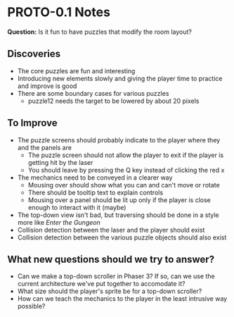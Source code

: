 # PROTO-0.1 Notes

**Question:** Is it fun to have puzzles that modify the room layout?

## Discoveries

* The core puzzles are fun and interesting
* Introducing new elements slowly and giving the player time to practice and improve is good
* There are some boundary cases for various puzzles
	* puzzle12 needs the target to be lowered by about 20 pixels

## To Improve

* The puzzle screens should probably indicate to the player where they and the panels are
	* The puzzle screen should not allow the player to exit if the player is getting hit by the laser
	* You should leave by pressing the Q key instead of clicking the red x
* The mechanics need to be conveyed in a clearer way
	* Mousing over should show what you can and can't move or rotate
	* There should be tooltip text to explain controls
	* Mousing over a panel should be lit up only if the player is close enough to interact with it (maybe)
* The top-down view isn't bad, but traversing should be done in a style more like *Enter the Gungeon*
* Collision detection between the laser and the player should exist
* Collision detection between the various puzzle objects should also exist

## What new questions should we try to answer?

* Can we make a top-down scroller in Phaser 3? If so, can we use the current architecture we've put together to accomodate it?
* What size should the player's sprite be for a top-down scroller?
* How can we teach the mechanics to the player in the least intrusive way possible?